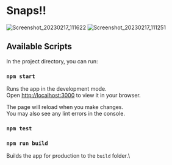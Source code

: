 # Snaps!!

![Screenshot_20230217_111622](https://user-images.githubusercontent.com/83703416/224496624-1e878f1c-4b3c-4cb4-98a4-2ba9ddad77ea.png)
![Screenshot_20230217_111251](https://user-images.githubusercontent.com/83703416/224496631-065b6263-e70f-482b-a6df-0a87272a37a0.png)




## Available Scripts

In the project directory, you can run:

### `npm start`

Runs the app in the development mode.\
Open [http://localhost:3000](http://localhost:3000) to view it in your browser.

The page will reload when you make changes.\
You may also see any lint errors in the console.

### `npm test`


### `npm run build`

Builds the app for production to the `build` folder.\



